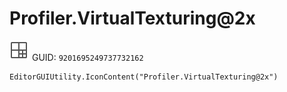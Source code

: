 # Profiler.VirtualTexturing@2x
![](/img/Profiler.VirtualTexturing@2x.png)
GUID: `9201695249737732162`
```
EditorGUIUtility.IconContent("Profiler.VirtualTexturing@2x")
```
